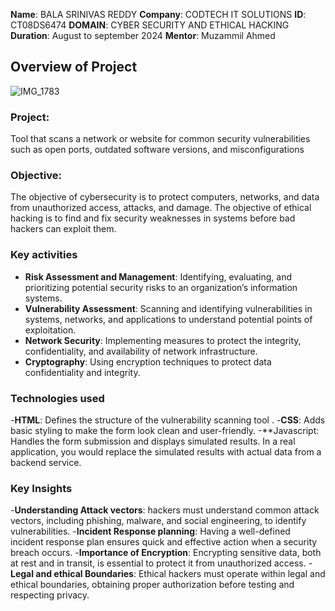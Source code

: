**Name**: BALA SRINIVAS REDDY
**Company**: CODTECH IT SOLUTIONS
**ID**: CT08DS6474
**DOMAIN**: CYBER SECURITY AND ETHICAL HACKING
**Duration**: August to september 2024
**Mentor**: Muzammil Ahmed


## Overview of Project

![IMG_1783](https://github.com/user-attachments/assets/7fbf077d-ddd5-4283-b3be-0e17d6645d05)


### Project: 
Tool that scans a network or website for common security vulnerabilities such as open ports, outdated software versions, and misconfigurations


### Objective:
The objective of cybersecurity is to protect computers, networks, and data from unauthorized access, attacks, and damage. The objective of ethical hacking is to find and fix security weaknesses in systems before bad hackers can exploit them.


### Key activities
- **Risk Assessment and Management**: Identifying, evaluating, and prioritizing potential security risks to an organization’s information systems.
- **Vulnerability Assessment**: Scanning and identifying vulnerabilities in systems, networks, and applications to understand potential points of exploitation.
- **Network Security**: Implementing measures to protect the integrity, confidentiality, and availability of network infrastructure.
- **Cryptography**: Using encryption techniques to protect data confidentiality and integrity.


 ### Technologies used
 -**HTML**: Defines the structure of the vulnerability scanning tool .
 -**CSS**:  Adds basic styling to make the form look clean and user-friendly.
 -**Javascript: Handles the form submission and displays simulated results. In a real application, you would replace the simulated results with actual data from a backend service.


 ### Key Insights
 -**Understanding Attack vectors**: hackers must understand common attack vectors, including phishing, malware, and social engineering, to identify vulnerabilities.
 -**Incident Response planning**: Having a well-defined incident response plan ensures quick and effective action when a security breach occurs.
 -**Importance of Encryption**: Encrypting sensitive data, both at rest and in transit, is essential to protect it from unauthorized access.
 -**Legal and ethical Boundaries**: Ethical hackers must operate within legal and ethical boundaries, obtaining proper authorization before testing and respecting privacy.
 
